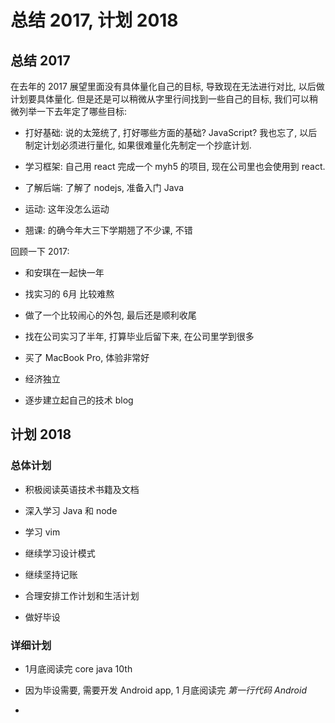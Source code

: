 # 总结 2017, 计划 2018

## 总结 2017

在去年的 2017 展望里面没有具体量化自己的目标, 导致现在无法进行对比, 以后做计划要具体量化. 但是还是可以稍微从字里行间找到一些自己的目标, 我们可以稍微列举一下去年定了哪些目标:

- 打好基础: 说的太笼统了, 打好哪些方面的基础? JavaScript? 我也忘了, 以后制定计划必须进行量化, 如果很难量化先制定一个抄底计划.

- 学习框架: 自己用 react 完成一个 myh5 的项目, 现在公司里也会使用到 react.

- 了解后端: 了解了 nodejs, 准备入门 Java

- 运动: 这年没怎么运动

- 翘课: 的确今年大三下学期翘了不少课, 不错

回顾一下 2017:

- 和安琪在一起快一年

- 找实习的 6月 比较难熬

- 做了一个比较闹心的外包, 最后还是顺利收尾

- 找在公司实习了半年, 打算毕业后留下来, 在公司里学到很多

- 买了 MacBook Pro, 体验非常好

- 经济独立

- 逐步建立起自己的技术 blog

## 计划 2018

### 总体计划

- 积极阅读英语技术书籍及文档

- 深入学习 Java 和 node

- 学习 vim

- 继续学习设计模式

- 继续坚持记账

- 合理安排工作计划和生活计划

- 做好毕设

### 详细计划

- 1月底阅读完 core java 10th

- 因为毕设需要, 需要开发 Android app, 1 月底阅读完 *第一行代码 Android*

- 